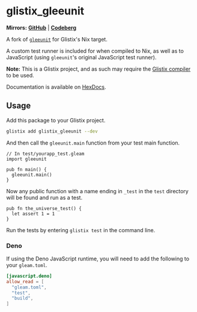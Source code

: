 # glistix_gleeunit

**Mirrors:** [**GitHub**](https://github.com/Glistix/gleeunit) | [**Codeberg**](https://codeberg.org/Glistix/gleeunit)

A fork of [`gleeunit`](https://github.com/lpil/gleeunit) for Glistix's Nix target.

A custom test runner is included for when compiled to Nix, as well as
to JavaScript (using `gleeunit`'s original JavaScript test runner).

**Note:** This is a Glistix project, and as such may require the
[Glistix compiler](https://github.com/glistix/glistix) to be used.

Documentation is available on [HexDocs](https://hexdocs.pm/glistix_gleeunit/index.html).

## Usage

Add this package to your Glistix project.

```sh
glistix add glistix_gleeunit --dev
```

And then call the `gleeunit.main` function from your test main function.

```gleam
// In test/yourapp_test.gleam
import gleeunit

pub fn main() {
  gleeunit.main()
}
```

Now any public function with a name ending in `_test` in the `test` directory
will be found and run as a test.

```gleam
pub fn the_universe_test() {
  let assert 1 = 1
}
```

Run the tests by entering `glistix test` in the command line.

### Deno

If using the Deno JavaScript runtime, you will need to add the following to your
`gleam.toml`.

```toml
[javascript.deno]
allow_read = [
  "gleam.toml",
  "test",
  "build",
]
```
